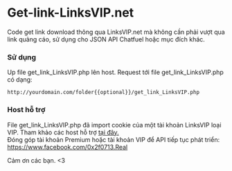 # Get-link-LinksVIP.net
Code get link download thông qua LinksVIP.net mà không cần phải vượt qua link quảng cáo, sử dụng cho JSON API Chatfuel hoặc mục đích khác.
### Sử dụng
Up file get_link_LinksVIP.php lên host. Request tới file get_link_LinksVIP.php có dạng:

`http://yourdomain.com/folder{{optional}}/get_link_LinksVIP.php`

### Host hỗ trợ

File get_link_LinksVIP.php đã import cookie của một tài khoản LinksVIP loại VIP. Tham khảo các host hỗ trợ <a href="https://linksvip.net/host-support.html" >tại đây.</a><br>
Đóng góp tài khoản Premium hoặc tài khoản VIP để API tiếp tục phát triển: https://www.facebook.com/0x2f0713.Real

Cảm ơn các bạn. <3
